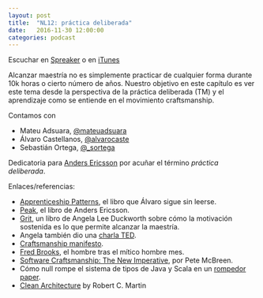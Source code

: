 ```yaml
---
layout: post
title:  "NL12: práctica deliberada"
date:   2016-11-30 12:00:00
categories: podcast
---
```


Escuchar en
[Spreaker](https://www.spreaker.com/user/nacionlumpen/nl12-practica-deliberada) o en
[iTunes](https://itunes.apple.com/es/podcast/nacion-lumpen/id1023465004?l=en&mt=2)

Alcanzar maestría no es simplemente practicar de cualquier forma durante 10k
horas o cierto número de años. Nuestro objetivo en este capítulo es ver este
tema desde la perspectiva de la práctica deliberada (TM) y el aprendizaje como
se entiende en el movimiento craftsmanship.

Contamos con

 - Mateu Adsuara, [@mateuadsuara](https://twitter.com/mateuadsuara) 
 - Álvaro Castellanos, [@alvarocaste](https://twitter.com/alvarocaste) 
 - Sebastián Ortega, [@_sortega](https://twitter.com/_sortega) 

Dedicatoria para [Anders Ericsson][anders] por acuñar el término _práctica deliberada_.

[anders]: https://en.wikipedia.org/wiki/K._Anders_Ericsson

Enlaces/referencias:

 - [Apprenticeship Patterns](https://www.amazon.es/Apprenticeship-Patterns-Guidance-Aspiring-Craftsman-ebook/dp/B002RMSZ7E/),
   el libro que Álvaro sigue sin leerse.
 - [Peak](https://www.amazon.es/Peak-Secrets-New-Science-Expertise/dp/0544456238),
   el libro de Anders Ericsson.
 - [Grit](https://www.amazon.es/Grit-Passion-Perseverance-Angela-Duckworth/dp/1785040189/),
   un libro de Angela Lee Duckworth sobre cómo la motivación sostenida es lo que
   permite alcanzar la maestría.
 - Angela también dio
   una [charla TED](https://www.ted.com/talks/angela_lee_duckworth_grit_the_power_of_passion_and_perseverance).
 - [Craftsmanship manifesto](http://manifesto.softwarecraftsmanship.org/).
 - [Fred Brooks](https://es.wikipedia.org/wiki/Frederick_Brooks), el hombre tras
   el mítico hombre mes.
 - [Software Craftsmanship: The New Imperative](https://www.amazon.es/Software-Craftsmanship-Imperative-Pete-Mcbreen/dp/0201733862/),
   por Pete McBreen.
 - Cómo null rompe el sistema de tipos de Java y Scala en
   un [rompedor paper](http://io.livecode.ch/learn/namin/unsound).
- [Clean Architecture][clean] by Robert C. Martin

[clean]: https://books.google.es/books/about/Clean_Architecture.html?id=8ngAkAEACAAJ&source=kp_cover&redir_esc=y
